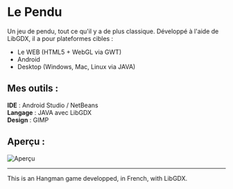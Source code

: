 Le Pendu
========

Un jeu de pendu, tout ce qu'il y a de plus classique.
Développé à l'aide de LibGDX, il a pour plateformes cibles :
* Le WEB (HTML5 + WebGL via GWT)
* Android
* Desktop (Windows, Mac, Linux via JAVA)

Mes outils :
------------

**IDE** : Android Studio / NetBeans  
**Langage** : JAVA avec LibGDX  
**Design** : GIMP

Aperçu :
---------

![Aperçu](https://raw.githubusercontent.com/neeftarah/le-pendu/master/design_sources/preview.jpg)


---------------------

This is an Hangman game developped, in French, with LibGDX.
